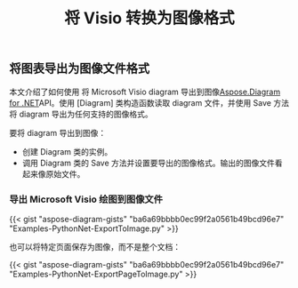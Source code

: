 ﻿---
title: 将 Visio 转换为图像格式
linktitle: 将 Visio 转换为图像
type: docs
weight: 20
url: /zh/python-net/convert-visio-to-image/
description: 本主题向您展示如何将 Aspose.Diagram 允许将 Visio 转换为各种图像格式。使用几行代码将 Visio、VSD、VSS、VDW、VST、VSDX、VSSX、VSTX、VSDM、VSTM、VSSM 转换为 PNG、JPEG、BMP 图像。
---
## **将图表导出为图像文件格式**
本文介绍了如何使用 将 Microsoft Visio diagram 导出到图像[Aspose.Diagram for .NET](https://products.aspose.com/diagram/python-net/)API。使用 [Diagram] 类构造函数读取 diagram 文件，并使用 Save 方法将 diagram 导出为任何支持的图像格式。

要将 diagram 导出到图像：

- 创建 Diagram 类的实例。
- 调用 Diagram 类的 Save 方法并设置要导出的图像格式。输出的图像文件看起来像原始文件。
### **导出 Microsoft Visio 绘图到图像文件**
{{< gist "aspose-diagram-gists" "ba6a69bbbb0ec99f2a0561b49bcd96e7" "Examples-PythonNet-ExportToImage.py" >}}

也可以将特定页面保存为图像，而不是整个文档：

{{< gist "aspose-diagram-gists" "ba6a69bbbb0ec99f2a0561b49bcd96e7" "Examples-PythonNet-ExportPageToImage.py" >}}